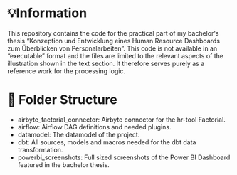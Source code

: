 # 💡Information

This repository contains the code for the practical part of my bachelor's thesis “Konzeption und Entwicklung eines Human Resource Dashboards zum Überblicken von Personalarbeiten”. This code is not available in an “executable” format and the files are limited to the relevant aspects of the illustration shown in the text section. It therefore serves purely as a reference work for the processing logic.

# 📁 Folder Structure

* airbyte_factorial_connector: Airbyte connector for the hr-tool Factorial.
* airflow: Airflow DAG definitions and needed plugins.
* datamodel: The datamodel of the project.
* dbt: All sources, models and macros needed for the dbt data transformation.
* powerbi_screenshots: Full sized screenshots of the Power BI Dashboard featured in the bachelor thesis.